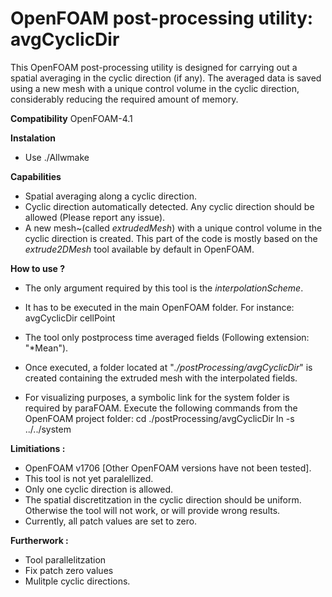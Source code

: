 # OpenFOAM post-processing utility: avgCyclicDir
This OpenFOAM post-processing utility is designed for carrying out a spatial averaging in the cyclic direction (if any). The averaged data is saved using a new mesh with a unique control volume in the cyclic direction, considerably reducing the required amount of memory.

**Compatibility**
OpenFOAM-4.1

**Instalation**
* Use ./Allwmake

**Capabilities**
* Spatial averaging along a cyclic direction. 
* Cyclic direction automatically detected. Any cyclic direction should be allowed (Please report any issue). 
* A new mesh~(called *extrudedMesh*) with a unique control volume in the cyclic direction is created. This part of the code is mostly based on the *extrude2DMesh* tool available by default in OpenFOAM.

**How to use ?**
* The only argument required by this tool is the *interpolationScheme*. 
* It has to be executed in the main OpenFOAM folder.
  For instance: 
  	avgCyclicDir cellPoint

* The tool only postprocess time averaged fields (Following extension: "\*Mean").
* Once executed, a folder located at "*./postProcessing/avgCyclicDir*" is created containing the extruded mesh with the interpolated fields.
* For visualizing purposes, a symbolic link for the system folder is required by paraFOAM. Execute the following commands from the OpenFOAM project folder: 
    cd ./postProcessing/avgCyclicDir
	ln -s ../../system

**Limitiations :**
* OpenFOAM v1706 [Other OpenFOAM versions have not been tested].
* This tool is not yet paralellized.
* Only one cyclic direction is allowed.
* The spatial discretitzation in the cyclic direction should be uniform. Otherwise
the tool will not work, or will provide wrong results.
* Currently, all patch values are set to zero.

**Furtherwork :**
* Tool parallelitzation
* Fix patch zero values
* Mulitple cyclic directions.
